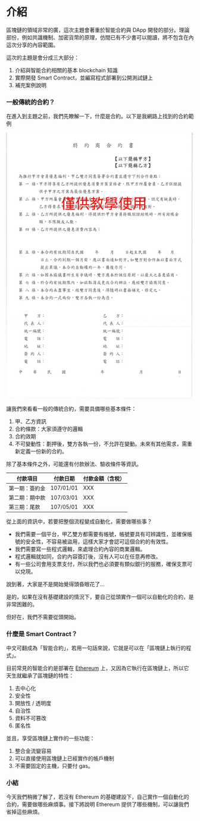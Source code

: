 # 介紹

區塊鏈的領域非常的廣，這次主題會著重於智能合約與 DApp 開發的部分。理論部份，例如共識機制、加密貨幣的原理，仿間已有不少書可以閱讀，將不包含在內這次分享的內容範圍。

這次的主題是會分成三大部分：

1. 介紹與智能合約相關的基本 blockchain 知識
1. 實際開發 Smart Contract，並編寫程式部署到公開測試鏈上
1. 補充案例說明

### 一般傳統的合約？

在進入到主題之前，我們先瞭解一下，什麼是合約。以下是我網路上找到的合約範例

![](assets/01_contract_templete.jpg)

讓我們來看看一般的傳統合約，需要具備哪些基本條件：

1. 甲、乙方資訊
2. 合約條款：大家須遵守的邏輯
3. 合約效期
4. 不可變動性：劃押後，雙方各執一份，不允許在變動。未來有其他需求，需重新定義一份新的合約。

除了基本條件之外，可能還有付款辦法、驗收條件等資訊。

| 付款項目       | 付款日期  | 付款金額（含稅） |
| -------------- | --------- | ---------------- |
| 第一期：簽約金 | 107/01/01 | XXX              |
| 第二期：期中款 | 107/03/01 | XXX              |
| 第三期：尾款   | 107/05/01 | XXX              |

 從上面的資訊中，若要把整個流程變成自動化，需要做哪些事？

 * 我們需要一個平台，甲乙雙方都需要有帳號，帳號要具有可辨識性，並確保帳號的安全性，不容易被盜用，這樣大家才會認可這個合約的有效性。
 * 我們需要寫一些程式邏輯，來處理合約內容的商業邏輯。
 * 程式邏輯就如同，合約內容簽訂後，沒有人可以在任意再修改。
 * 有一些公司會用支票支付，所以我們也必須要有類似銀行的服務，確保支票可以兌現。

說到著，大家是不是開始覺得頭昏眼花了...

是的，如果在沒有基礎建設的情況下，要自己從頭實作一個可以自動化的合約，是非常困難的。

但好在，我們不需要從頭開始。

### 什麼是 Smart Contract？

中文可翻成為「智能合約」，若用一句話來說，它就是可以在「區塊鏈上執行的程式」。

目前常見的智能合約是部署在 [Ethereum](https://www.ethereum.org/) 上，又因為它執行在區塊鏈上，所以它天生就繼承了區塊鏈的特性：

1. 去中心化
1. 安全性
1. 開放性 / 透明度
1. 自治性
1. 資料不可篡改
1. 匿名性

並且，享受區塊鏈上實作的一些功能：

1. 整合金流變容易
1. 可以直接使用區塊鏈上已經實作的帳戶機制
1. 不需要固定的主機，只要付 gas。

### 小結

今天我們稍微了解了，若沒有 Ethereum 的基礎建設下，自己實作一個自動化的合約，需要做哪些麻煩事。接下將說明 Ethereum 提供了哪些機制，可以讓我們省掉這些麻煩。